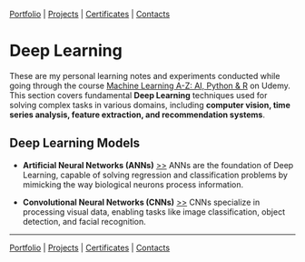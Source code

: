 [Portfolio](https://github.com/daluchkin/data-analyst-portfolio) |  [Projects](https://github.com/daluchkin/data-analyst-portfolio/blob/main/projects.md) | [Certificates](https://github.com/daluchkin/data-analyst-portfolio/blob/main/certificates.md) | [Contacts](https://github.com/daluchkin/data-analyst-portfolio#my_contacts)

# Deep Learning

These are my personal learning notes and experiments conducted while going through the course [Machine Learning A-Z: AI, Python & R](https://www.udemy.com/course/machinelearning/) on Udemy. This section covers fundamental **Deep Learning** techniques used for solving complex tasks in various domains, including **computer vision, time series analysis, feature extraction, and recommendation systems**.

## Deep Learning Models

- **Artificial Neural Networks (ANNs)** [>>](./01_Artificial_Neural_Networks_ANNs) 
  ANNs are the foundation of Deep Learning, capable of solving regression and classification problems by mimicking the way biological neurons process information.

- **Convolutional Neural Networks (CNNs)** [>>](./02_Convolutional_Neural_Networks_CNNs) 
  CNNs specialize in processing visual data, enabling tasks like image classification, object detection, and facial recognition.

---

[Portfolio](https://github.com/daluchkin/data-analyst-portfolio) |  [Projects](https://github.com/daluchkin/data-analyst-portfolio/blob/main/projects.md) | [Certificates](https://github.com/daluchkin/data-analyst-portfolio/blob/main/certificates.md) | [Contacts](https://github.com/daluchkin/data-analyst-portfolio#my_contacts)
